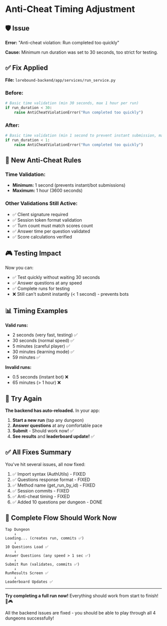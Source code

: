 # Anti-Cheat Timing Adjustment

## 🛡️ Issue

**Error:** "Anti-cheat violation: Run completed too quickly"

**Cause:** Minimum run duration was set to 30 seconds, too strict for testing.

## ✅ Fix Applied

**File:** `lorebound-backend/app/services/run_service.py`

### Before:
```python
# Basic time validation (min 30 seconds, max 1 hour per run)
if run_duration < 30:
    raise AntiCheatViolationError("Run completed too quickly")
```

### After:
```python
# Basic time validation (min 1 second to prevent instant submission, max 1 hour per run)
if run_duration < 1:
    raise AntiCheatViolationError("Run completed too quickly")
```

## 🎯 New Anti-Cheat Rules

### Time Validation:
- **Minimum:** 1 second (prevents instant/bot submissions)
- **Maximum:** 1 hour (3600 seconds)

### Other Validations Still Active:
- ✅ Client signature required
- ✅ Session token format validation
- ✅ Turn count must match scores count
- ✅ Answer time per question validated
- ✅ Score calculations verified

## 🎮 Testing Impact

Now you can:
- ✅ Test quickly without waiting 30 seconds
- ✅ Answer questions at any speed
- ✅ Complete runs for testing
- ❌ Still can't submit instantly (< 1 second) - prevents bots

## 📊 Timing Examples

**Valid runs:**
- 2 seconds (very fast, testing) ✅
- 30 seconds (normal speed) ✅
- 5 minutes (careful player) ✅
- 30 minutes (learning mode) ✅
- 59 minutes ✅

**Invalid runs:**
- 0.5 seconds (instant bot) ❌
- 65 minutes (> 1 hour) ❌

## 🚀 Try Again

**The backend has auto-reloaded.** In your app:

1. **Start a new run** (tap any dungeon)
2. **Answer questions** at any comfortable pace
3. **Submit** - Should work now! ✅
4. **See results** and **leaderboard update!** ✅

## ✅ All Fixes Summary

You've hit several issues, all now fixed:

1. ✅ Import syntax (AuthUtils) - FIXED
2. ✅ Questions response format - FIXED
3. ✅ Method name (get_run_by_id) - FIXED
4. ✅ Session commits - FIXED
5. ✅ Anti-cheat timing - FIXED
6. ✅ Added 10 questions per dungeon - DONE

## 🎯 Complete Flow Should Work Now

```
Tap Dungeon
    ↓
Loading... (creates run, commits ✅)
    ↓
10 Questions Load ✅
    ↓
Answer Questions (any speed > 1 sec ✅)
    ↓
Submit Run (validates, commits ✅)
    ↓
RunResults Screen ✅
    ↓
Leaderboard Updates ✅
```

---

**Try completing a full run now!** Everything should work from start to finish! 🎉🎮

All the backend issues are fixed - you should be able to play through all 4 dungeons successfully!

